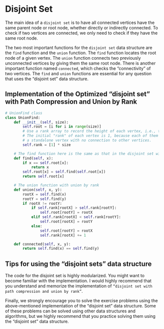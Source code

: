 # Disjoint Set

The main idea of a ```disjoint set``` is to have all connected vertices have the same parent node or root node, whether directly or indirectly connected. To check if two vertices are connected, we only need to check if they have the same root node.

The two most important functions for the ```disjoint set``` data structure are the ```find``` function and the ```union``` function. The ```find``` function locates the root node of a given vertex. The ```union``` function connects two previously unconnected vertices by giving them the same root node. There is another important function named ```connected```, which checks the “connectivity” of two vertices. The ```find``` and ```union``` functions are essential for any question that uses the “disjoint set” data structure.

## Implementation of the Optimized “disjoint set” with Path Compression and Union by Rank

```Python
# UnionFind class
class UnionFind:
    def __init__(self, size):
        self.root = [i for i in range(size)]
        # Use a rank array to record the height of each vertex, i.e., the "rank" of each vertex.
        # The initial "rank" of each vertex is 1, because each of them is
        # a standalone vertex with no connection to other vertices.
        self.rank = [1] * size

    # The find function here is the same as that in the disjoint set with path compression.
    def find(self, x):
        if x == self.root[x]:
            return x
        self.root[x] = self.find(self.root[x])
        return self.root[x]

    # The union function with union by rank
    def union(self, x, y):
        rootX = self.find(x)
        rootY = self.find(y)
        if rootX != rootY:
            if self.rank[rootX] > self.rank[rootY]:
                self.root[rootY] = rootX
            elif self.rank[rootX] < self.rank[rootY]:
                self.root[rootX] = rootY
            else:
                self.root[rootY] = rootX
                self.rank[rootX] += 1

    def connected(self, x, y):
        return self.find(x) == self.find(y)
```

## Tips for using the “disjoint sets” data structure

The code for the disjoint set is highly modularized. You might want to become familiar with the implementation. I would highly recommend that you understand and memorize the implementation of ```“disjoint set with path compression and union by rank”```.

Finally, we strongly encourage you to solve the exercise problems using the above-mentioned implementation of the “disjoint set” data structure. Some of these problems can be solved using other data structures and algorithms, but we highly recommend that you practice solving them using the “disjoint set” data structure.
